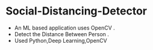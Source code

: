 # Social-Distancing-Detector
 * An ML based application uses OpenCV .
 * Detect the Distance Between Person .
 * Used Python,Deep Learning,OpenCV
